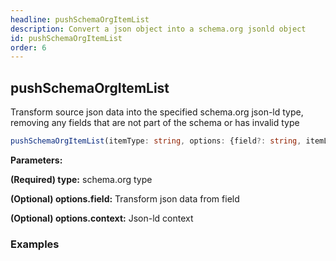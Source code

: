 ```yaml
---
headline: pushSchemaOrgItemList
description: Convert a json object into a schema.org jsonld object
id: pushSchemaOrgItemList
order: 6
---
```


## pushSchemaOrgItemList

<p class="lead">Transform source json data into the specified schema.org json-ld type, removing any fields that are not part of the schema or has invalid type</p>

```ts
pushSchemaOrgItemList(itemType: string, options: {field?: string, itemListProps?: object, context?: any} = {itemListProps: {}})
```

__Parameters:__

<span class="text-primary">__(Required) type:__</span> schema.org type

<span class="text-primary">__(Optional) options.field:__</span> Transform json data from field

<span class="text-primary">__(Optional) options.context:__</span> Json-ld context


### __Examples__